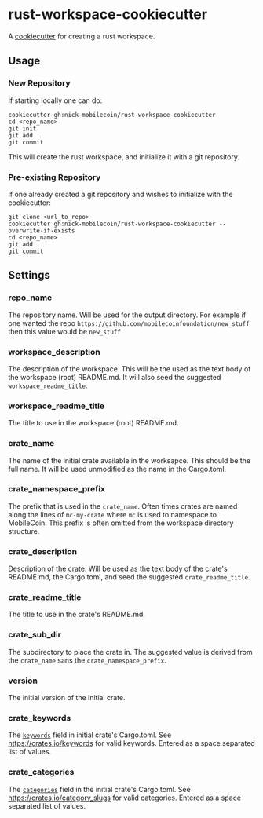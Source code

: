 # rust-workspace-cookiecutter

A [cookiecutter](https://cookiecutter.readthedocs.io/en/latest/) for creating a
rust workspace.

## Usage

### New Repository

If starting locally one can do:

```console
cookiecutter gh:nick-mobilecoin/rust-workspace-cookiecutter
cd <repo_name>
git init
git add .
git commit
```

This will create the rust workspace, and initialize it with a git repository.

### Pre-existing Repository

If one already created a git repository and wishes to initialize with the
cookiecutter:

```console
git clone <url_to_repo>
cookiecutter gh:nick-mobilecoin/rust-workspace-cookiecutter --overwrite-if-exists
cd <repo_name>
git add .
git commit
```

## Settings

### repo\_name

The repository name. Will be used for the output directory. For example if one
wanted the repo `https://github.com/mobilecoinfoundation/new_stuff` then this
value would be
`new_stuff`

### workspace\_description

The description of the workspace. This will be the used as the text body of the
workspace (root) README.md. It will also seed the suggested
`workspace_readme_title`.

### workspace\_readme\_title

The title to use in the workspace (root) README.md.

### crate\_name

The name of the initial crate available in the worksapce. This should be the
full name. It will be used unmodified as the name in the Cargo.toml.

### crate\_namespace\_prefix

The prefix that is used in the `crate_name`. Often times crates are named along
the lines of `mc-my-crate` where `mc` is used to namespace to MobileCoin. This
prefix is often omitted from the workspace directory structure.

### crate\_description

Description of the crate. Will be used as the text body of the crate's
README.md, the Cargo.toml, and seed the suggested `crate_readme_title`.

### crate\_readme\_title

The title to use in the crate's README.md.

### crate\_sub\_dir

The subdirectory to place the crate in. The suggested value is
derived from the `crate_name` sans the `crate_namespace_prefix`.

### version

The initial version of the initial crate.

### crate\_keywords

The
[`keywords`](https://doc.rust-lang.org/cargo/reference/manifest.html#the-keywords-field)
field in initial crate's Cargo.toml. See <https://crates.io/keywords> for valid
keywords. Entered as a space separated list of values.

### crate\_categories

The
[`categories`](https://doc.rust-lang.org/cargo/reference/manifest.html#the-categories-field)
field in the initial crate's Cargo.toml.  See <https://crates.io/category_slugs>
for valid categories. Entered as a space separated list of values.
